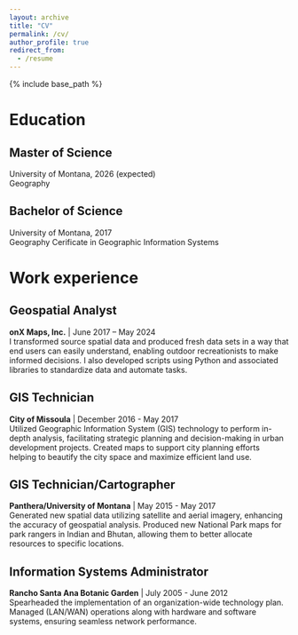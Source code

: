 ```yaml
---
layout: archive
title: "CV"
permalink: /cv/
author_profile: true
redirect_from:
  - /resume
---
```


{% include base_path %}

Education
======

## Master of Science
University of Montana, 2026 (expected)  
Geography

## Bachelor of Science
University of Montana, 2017  
Geography
Cerificate in Geographic Information Systems  


Work experience
======
## Geospatial Analyst  
**onX Maps, Inc.** | June 2017 – May 2024  
I transformed source spatial data and produced fresh data sets in a way that end users can easily understand, enabling outdoor recreationists to make informed decisions. I also developed scripts using Python and associated libraries to standardize data and automate tasks.

## GIS Technician  
**City of Missoula** | December 2016 - May 2017  
Utilized Geographic Information System (GIS) technology to perform in-depth analysis, facilitating strategic planning and decision-making in urban development projects. Created maps to support city planning efforts helping to beautify the city space and maximize efficient land use.

## GIS Technician/Cartographer  
**Panthera/University of Montana** | May 2015 - May 2017  
Generated new spatial data utilizing satellite and aerial imagery, enhancing the accuracy of geospatial analysis. Produced new National Park maps for park rangers in Indian and Bhutan, allowing them to better allocate resources to specific locations.

## Information Systems Administrator  
**Rancho Santa Ana Botanic Garden** | July 2005 - June 2012  
Spearheaded the implementation of an organization-wide technology plan. Managed (LAN/WAN) operations along with hardware and software systems, ensuring seamless network performance.
